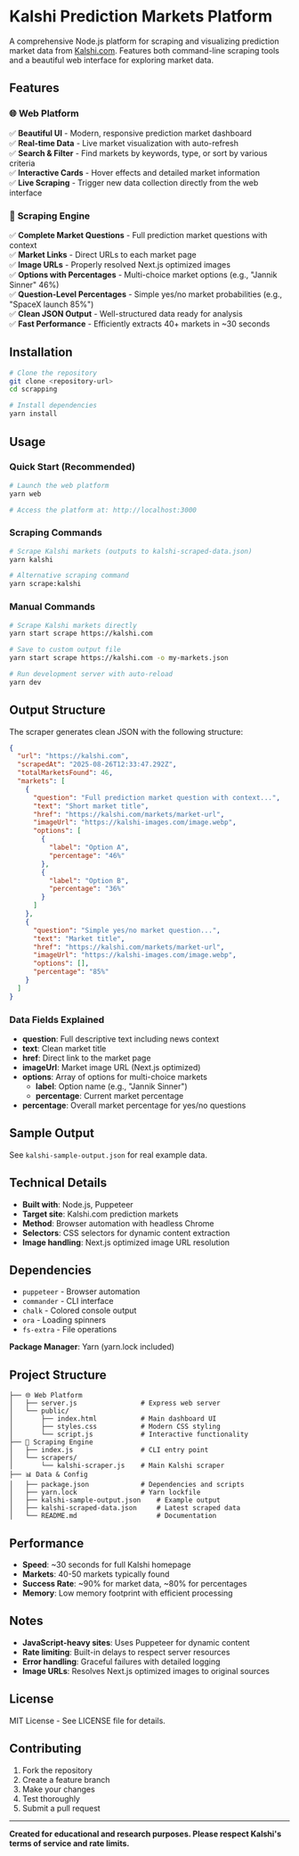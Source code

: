 # Kalshi Prediction Markets Platform

A comprehensive Node.js platform for scraping and visualizing prediction market data from [Kalshi.com](https://kalshi.com). Features both command-line scraping tools and a beautiful web interface for exploring market data.

## Features

### 🌐 **Web Platform**
✅ **Beautiful UI** - Modern, responsive prediction market dashboard  
✅ **Real-time Data** - Live market visualization with auto-refresh  
✅ **Search & Filter** - Find markets by keywords, type, or sort by various criteria  
✅ **Interactive Cards** - Hover effects and detailed market information  
✅ **Live Scraping** - Trigger new data collection directly from the web interface  

### 🔧 **Scraping Engine**
✅ **Complete Market Questions** - Full prediction market questions with context  
✅ **Market Links** - Direct URLs to each market page  
✅ **Image URLs** - Properly resolved Next.js optimized images  
✅ **Options with Percentages** - Multi-choice market options (e.g., "Jannik Sinner" 46%)  
✅ **Question-Level Percentages** - Simple yes/no market probabilities (e.g., "SpaceX launch 85%")  
✅ **Clean JSON Output** - Well-structured data ready for analysis  
✅ **Fast Performance** - Efficiently extracts 40+ markets in ~30 seconds  

## Installation

```bash
# Clone the repository
git clone <repository-url>
cd scrapping

# Install dependencies
yarn install
```

## Usage

### Quick Start (Recommended)
```bash
# Launch the web platform
yarn web

# Access the platform at: http://localhost:3000
```

### Scraping Commands
```bash
# Scrape Kalshi markets (outputs to kalshi-scraped-data.json)
yarn kalshi

# Alternative scraping command
yarn scrape:kalshi
```

### Manual Commands
```bash
# Scrape Kalshi markets directly
yarn start scrape https://kalshi.com

# Save to custom output file
yarn start scrape https://kalshi.com -o my-markets.json

# Run development server with auto-reload
yarn dev
```

## Output Structure

The scraper generates clean JSON with the following structure:

```json
{
  "url": "https://kalshi.com",
  "scrapedAt": "2025-08-26T12:33:47.292Z",
  "totalMarketsFound": 46,
  "markets": [
    {
      "question": "Full prediction market question with context...",
      "text": "Short market title",
      "href": "https://kalshi.com/markets/market-url",
      "imageUrl": "https://kalshi-images.com/image.webp",
      "options": [
        {
          "label": "Option A",
          "percentage": "46%"
        },
        {
          "label": "Option B", 
          "percentage": "36%"
        }
      ]
    },
    {
      "question": "Simple yes/no market question...",
      "text": "Market title",
      "href": "https://kalshi.com/markets/market-url",
      "imageUrl": "https://kalshi-images.com/image.webp",
      "options": [],
      "percentage": "85%"
    }
  ]
}
```

### Data Fields Explained

- **question**: Full descriptive text including news context
- **text**: Clean market title
- **href**: Direct link to the market page
- **imageUrl**: Market image URL (Next.js optimized)
- **options**: Array of options for multi-choice markets
  - **label**: Option name (e.g., "Jannik Sinner")
  - **percentage**: Current market percentage
- **percentage**: Overall market percentage for yes/no questions

## Sample Output

See `kalshi-sample-output.json` for real example data.

## Technical Details

- **Built with**: Node.js, Puppeteer
- **Target site**: Kalshi.com prediction markets
- **Method**: Browser automation with headless Chrome
- **Selectors**: CSS selectors for dynamic content extraction
- **Image handling**: Next.js optimized image URL resolution

## Dependencies

- `puppeteer` - Browser automation
- `commander` - CLI interface
- `chalk` - Colored console output
- `ora` - Loading spinners
- `fs-extra` - File operations

**Package Manager**: Yarn (yarn.lock included)

## Project Structure

```
├── 🌐 Web Platform
│   ├── server.js                # Express web server
│   └── public/
│       ├── index.html           # Main dashboard UI
│       ├── styles.css           # Modern CSS styling
│       └── script.js            # Interactive functionality
├── 🔧 Scraping Engine
│   ├── index.js                 # CLI entry point
│   └── scrapers/
│       └── kalshi-scraper.js    # Main Kalshi scraper
├── 📊 Data & Config
│   ├── package.json             # Dependencies and scripts  
│   ├── yarn.lock                # Yarn lockfile
│   ├── kalshi-sample-output.json    # Example output
│   ├── kalshi-scraped-data.json     # Latest scraped data
│   └── README.md                    # Documentation
```

## Performance

- **Speed**: ~30 seconds for full Kalshi homepage
- **Markets**: 40-50 markets typically found
- **Success Rate**: ~90% for market data, ~80% for percentages
- **Memory**: Low memory footprint with efficient processing

## Notes

- **JavaScript-heavy sites**: Uses Puppeteer for dynamic content
- **Rate limiting**: Built-in delays to respect server resources
- **Error handling**: Graceful failures with detailed logging
- **Image URLs**: Resolves Next.js optimized images to original sources

## License

MIT License - See LICENSE file for details.

## Contributing

1. Fork the repository
2. Create a feature branch
3. Make your changes
4. Test thoroughly
5. Submit a pull request

---

**Created for educational and research purposes. Please respect Kalshi's terms of service and rate limits.**